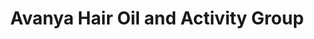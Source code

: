 ---
title: "Avanya Hair Oil and Activity Group"
url: /kollam/avanya-hair-oil-and-activity-group/
shop: hairdresser supply
---